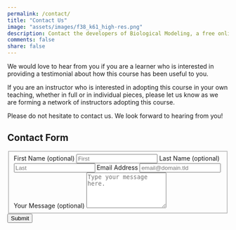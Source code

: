 ```yaml
---
permalink: /contact/
title: "Contact Us"
image: "assets/images/f38_k61_high-res.png"
description: Contact the developers of Biological Modeling, a free online course.
comments: false
share: false
---
```


We would love to hear from you if you are a learner who is interested in providing a testimonial about how this course has been useful to you.

If you are an instructor who is interested in adopting this course in your own teaching, whether in full or in individual pieces, please let us know as we are forming a network of instructors adopting this course.

Please do not hesitate to contact us. We look forward to hearing from you!

## Contact Form

<form id="fs-frm" name="simple-contact-form" accept-charset="utf-8" action="https://formspree.io/mwkrayyn" method="post">
  <fieldset id="fs-frm-inputs">
    <label for="full-name">First Name (optional)</label>
    <input type="text" name="name" id="first-name" placeholder="First">
    <label for="full-name">Last Name (optional)</label>
    <input type="text" name="name" id="last-name" placeholder="Last">
    <label for="email-address">Email Address</label>
    <input type="email" name="_replyto" id="email-address" placeholder="email@domain.tld" required="">
    <label for="message">Your Message (optional)</label>
    <textarea rows="5" name="message" id="message" placeholder="Type your message here."></textarea>
    <input type="hidden" name="_subject" id="email-subject" value="Contact Form Submission">
  </fieldset>
  <input type="submit" value="Submit">
</form>

